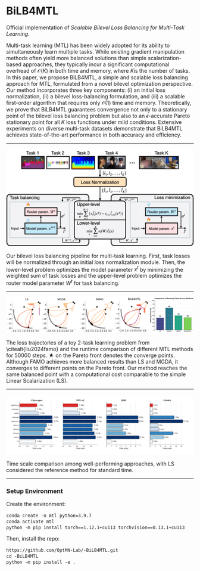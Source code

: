 # BiLB4MTL
Official implementation of *Scalable Bilevel Loss Balancing for Multi-Task Learning*.

Multi-task learning (MTL) has been widely adopted for its ability to simultaneously learn multiple tasks. While existing gradient manipulation methods often yield more balanced solutions than simple scalarization-based approaches, they typically incur a significant computational overhead of 
$\mathcal{O}(K)$ in both time and memory, where $K$is the number of tasks. In this paper, we propose BiLB4MTL, a simple and scalable loss balancing approach for MTL, formulated from a novel bilevel optimization perspective. Our method incorporates three key components: (i) an initial loss normalization, (ii) a bilevel loss-balancing formulation, and (iii) a scalable first-order algorithm that requires only $\mathcal{O}(1)$ time and memory. Theoretically, we prove that BiLB4MTL guarantees convergence not only to a stationary point of the bilevel loss balancing problem but also to an $\epsilon$-accurate Pareto stationary point for all $K$ loss functions under mild conditions. Extensive experiments on diverse multi-task datasets demonstrate that BiLB4MTL achieves state-of-the-art performance in both accuracy and efficiency.

---

<p align="center"> 
    <img src="https://github.com/OptMN-Lab/-BiLB4MTL/blob/main/figs/flowchart.pdf" width="800">
</p>

Our bilevel loss balancing pipeline for multi-task learning. First, task losses will be normalized through an initial loss normalization module. Then, the lower-level problem optimizes the model parameter $x^t$ by minimizing the weighted sum of task losses and the upper-level problem optimizes the router model parameter $W^t$ for task balancing.

---

<p align="center"> 
    <img src="https://github.com/OptMN-Lab/-BiLB4MTL/blob/main/figs/toy_example.pdf" width="800">
</p>

The loss trajectories of a toy 2-task learning problem from \citealt{liu2024famo} and the runtime comparison of different MTL methods for 50000 steps. ★ on the Pareto front denotes the converge points. Although FAMO achieves more balanced results than LS and MGDA, it converges to different points on the Pareto front. Our method reaches the same balanced point with a computational cost comparable to the simple Linear Scalarization (LS). 

---

<p align="center"> 
    <img src="https://github.com/OptMN-Lab/-BiLB4MTL/blob/main/figs/trainingtime_comparison_4datasets.pdf" width="800">
</p>

Time scale comparison among well-performing approaches, with LS considered the reference method for standard time.

---

### Setup Environment
Create the environment:
```
conda create -n mtl python=3.9.7
conda activate mtl
python -m pip install torch==1.12.1+cu113 torchvision==0.13.1+cu113
```
Then, install the repo:
```
https://github.com/OptMN-Lab/-BiLB4MTL.git
cd -BiLB4MTL
python -m pip install -e .
```
